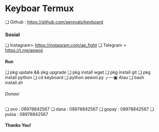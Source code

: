 # Keyboar Termux
❑ Github : https://github.com/aeroyals/keyboard

### Sosial
❑ Instagram➣ https://instagram.com/ae_fight
❑ Telegram ➢ https://t.me/aewoii

#### Run
❑ pkg update && pkg upgrade
❑ pkg install wget
❑ pkg install git
❑ pkg install python
❑ cd keyboard
❑ python aewoii.py
╭──▣ Atau
❑ bash install.sh

###### Donasi 
❑ ovo : 08978842567
❑ dana : 08978842567
❑ gopay : 08978842567
❑ pulsa : 08978842567

#### Thanks You!